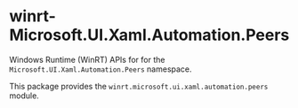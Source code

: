 <!-- warning: Please don't edit this file. It was automatically generated. -->

# winrt-Microsoft.UI.Xaml.Automation.Peers

Windows Runtime (WinRT) APIs for for the `Microsoft.UI.Xaml.Automation.Peers` namespace.

This package provides the `winrt.microsoft.ui.xaml.automation.peers` module.
